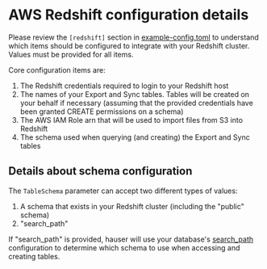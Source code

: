 # AWS Redshift configuration details
Please review the `[redshift]` section in [example-config.toml](https://github.com/fullstorydev/hauser/blob/master/example-config.toml) to understand which items should be configured to integrate with your Redshift cluster. Values must be provided for all items.

Core configuration items are:

1. The Redshift credentials required to login to your Redshift host
2. The names of your Export and Sync tables. Tables will be created on your behalf if necessary (assuming that the provided credentials have been granted CREATE permissions on a schema)
3. The AWS IAM Role arn that will be used to import files from S3 into Redshift
4. The schema used when querying (and creating) the Export and Sync tables

## Details about schema configuration

The `TableSchema` parameter can accept two different types of values:

1. A schema that exists in your Redshift cluster (including the "public" schema)
2. "search_path"

If "search_path" is provided, hauser will use your database's [search_path](https://docs.aws.amazon.com/redshift/latest/dg/r_search_path.html) configuration to determine which schema to use when accessing and creating tables.